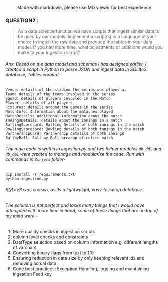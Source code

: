 <p style="text-align: center;">Made with markdown, please use MD viewer for best experience</p

---

### QUESTION2 :

>As a data science function we have scripts that ingest similar data to be used by our models. Implement a script(s) in a language of your choice to ingest the raw data and produce the tables in your data model. If you had more time, what adjustments or additions would you make to your ingestion script? 


###### Ans: Based on the data model and schemas I has designed earlier, I created a script in Python to parse JSON and ingest data in SQLite3 database, Tables created-- 
    
    Venue: details of the stadium the series was played at
    Team: details of the teams involved in the series
    Squad: details of players invovled in the Match 
    Player: details of all players
    Fixtures: details around the games in the series
    MatchInfo: Information about the mataches played
    MatchDetails: additional information about the match
    InningsDetails: details about the innings in a match
    BattingScorecard: Batting Details of both innings in the match
    BowlingScorecard: Bowling details of both innings in the match
    PartnershipCard: Partnership detatils of both innings 
    BallbyBall: Ball by Ball breakup of entire match

###### The main code is writtin in ingestion.py and two helper modules `db_ddl` and `db_dml` were created to manage and modularize the code. Run with commands in `Scripts` folder- 

```
pip install -r requirements.txt
python ingestion.py
```


###### SQLite3 was chosen, as its a lightweight, easy-to-setup database. 

###### The solution is not perfect and lacks many things that I would have attempted with more time in hand, some of these things that are on top of my mind were - 

1. More quality checks in ingestion scripts
2. column level checks and constraints 
3. DataType selection based on column information e.g. different lengths of varchars
2. Converting binary flags from text to 1/0 
3. Ensuring reduction in data size by only keeping relevant ids and removing actual data 
4. Code best practices: Exception Handling, logging and maintaining ingestion Feed key